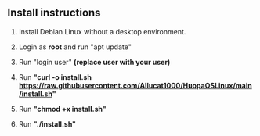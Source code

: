 ## Install instructions
1. Install Debian Linux without a desktop environment.

2. Login as **root** and run "apt update"

3. Run "login user" **(replace user with your user)**

4. Run **"curl -o install.sh https://raw.githubusercontent.com/Allucat1000/HuopaOSLinux/main/install.sh"**

5. Run **"chmod +x install.sh"**

6. Run **"./install.sh"**
